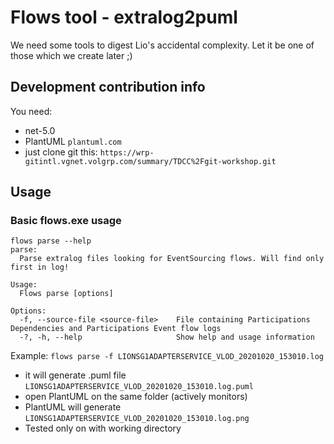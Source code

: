 # Flows tool - extralog2puml

We need some tools to digest Lio's accidental complexity. Let it be one of those which we create later ;)

## Development contribution info
You need:
* net-5.0
* PlantUML `plantuml.com`
* just clone git this: `https://wrp-gitintl.vgnet.volgrp.com/summary/TDCC%2Fgit-workshop.git`

## Usage

### Basic flows.exe usage

```
flows parse --help
parse:
  Parse extralog files looking for EventSourcing flows. Will find only first in log!

Usage:
  Flows parse [options]

Options:
  -f, --source-file <source-file>    File containing Participations Dependencies and Participations Event flow logs
  -?, -h, --help                     Show help and usage information

```
Example:
`flows parse -f LIONSG1ADAPTERSERVICE_VLOD_20201020_153010.log`

* it will generate .puml file `LIONSG1ADAPTERSERVICE_VLOD_20201020_153010.log.puml`
* open PlantUML on the same folder (actively monitors)
* PlantUML will generate `LIONSG1ADAPTERSERVICE_VLOD_20201020_153010.log.png`
* Tested only on with working directory


